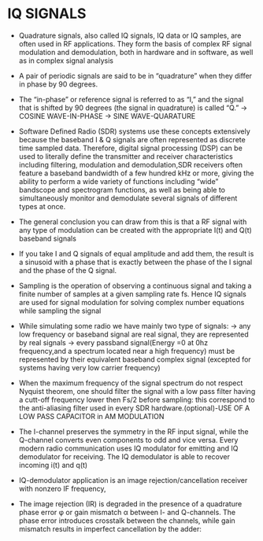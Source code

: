 # IQ SIGNALS
- Quadrature signals, also called IQ signals, IQ data or IQ samples, are often used in RF applications. They form the basis of complex RF signal modulation and demodulation, both in hardware and in software, as well as in complex signal analysis

- A pair of periodic signals are said to be in “quadrature” when they differ in phase by 90 degrees.

- The “in-phase” or reference signal is referred to as “I,” and the signal that is shifted by 90 degrees (the signal in quadrature) is called “Q.”
-> COSINE WAVE-IN-PHASE
-> SINE WAVE-QUARATURE

- Software Defined Radio (SDR) systems use these concepts extensively because the baseband I & Q signals are often represented as discrete time sampled data. Therefore,   digital signal processing (DSP) can be used to literally define the transmitter and receiver characteristics including filtering, modulation and demodulation,SDR       receivers often feature a baseband bandwidth of a few hundred kHz or more, giving the ability to perform a wide variety of functions including “wide” bandscope and spectrogram functions, as well as being able to simultaneously monitor and demodulate several signals of different types at once.

- The general conclusion you can draw from this is that a RF signal with any type of modulation can be created with the appropriate I(t) and Q(t) baseband signals 

- If you take I and Q signals of equal amplitude and add them, the result is a sinusoid with a phase that is exactly between the phase of the I signal and the phase of the Q signal.

-  Sampling is the operation of observing a continuous signal and taking a finite number of samples at a given sampling rate fs. Hence IQ signals are used for signal modulation  for solving complex number equations while sampling the signal

- While simulating some radio we have mainly two type of signals:
 -> any low frequency or baseband signal are real signal, they are represented by real signals
 -> every passband signal(Energy =0 at 0hz frequency,and a spectrum located near a high frequency) must be represented by their equivalent baseband complex signal (excepted for systems having very low carrier frequency)
 
- When the maximum frequency of the signal spectrum do not respect Nyquist theorem, one should filter the signal with a low pass filter having a cutt-off frequency lower then Fs/2 before sampling: this correspond to the anti-aliasing filter used in every SDR hardware.(optional)-USE OF A LOW PASS CAPACITOR in AM MODULATION
- The I-channel preserves the symmetry in the RF input signal, while the Q-channel
converts even components to odd and vice versa. Every modern radio communication uses IQ modulator for emitting and IQ demodulator for receiving. The IQ demodulator is able to recover incoming i(t) and q(t)
- IQ-demodulator application is an image rejection/cancellation receiver with nonzero IF frequency,
- The image rejection (IR) is degraded in the presence of a quadrature phase error φ or
gain mismatch α between I- and Q-channels. The phase error introduces crosstalk
between the channels, while gain mismatch results in imperfect cancellation by the
adder:

